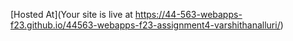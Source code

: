 [Hosted At](Your site is live at https://44-563-webapps-f23.github.io/44563-webapps-f23-assignment4-varshithanalluri/)